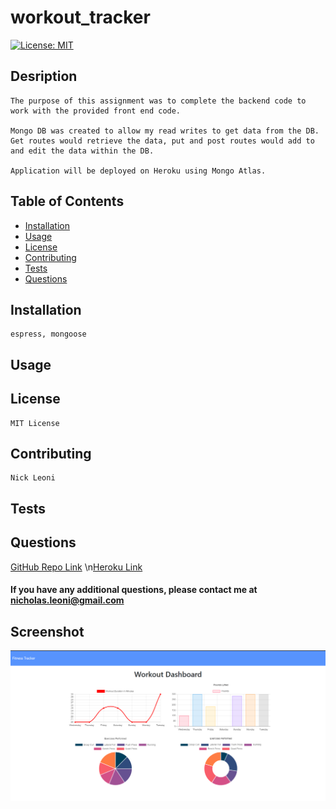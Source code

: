 # workout_tracker

[![License: MIT](https://img.shields.io/badge/License-MIT-yellow.svg)](https://opensource.org/licenses/MIT)
## Desription
    The purpose of this assignment was to complete the backend code to work with the provided front end code. 

    Mongo DB was created to allow my read writes to get data from the DB. Get routes would retrieve the data, put and post routes would add to and edit the data within the DB.

    Application will be deployed on Heroku using Mongo Atlas.

## Table of Contents
 - [Installation](#installation)
 - [Usage](#usage)
 - [License](#license)
 - [Contributing](#contributing)
 - [Tests](#tests)
 - [Questions](#questions)

## Installation
    espress, mongoose    
## Usage
    
## License
    MIT License
## Contributing
    Nick Leoni
## Tests
    
## Questions
[GitHub Repo Link](https://github.com/njleoni/workout_tracker)
\n[Heroku Link](https://powerful-spire-65295.herokuapp.com/)
#### If you have any additional questions, please contact me at nicholas.leoni@gmail.com

## Screenshot
![Screenshot](./public/assets/img/workout_tracker.PNG)

